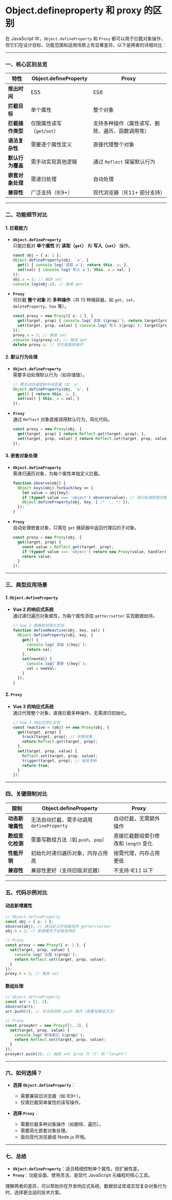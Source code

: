 # Object.defineproperty 和 proxy 的区别

在 JavaScript 中，`Object.defineProperty` 和 `Proxy` 都可以用于拦截对象操作，但它们在设计目标、功能范围和适用场景上有显著差异。以下是两者的详细对比：

---

### **一、核心区别总览**
| **特性**               | **Object.defineProperty**                          | **Proxy**                                     |
|-------------------------|---------------------------------------------------|-----------------------------------------------|
| **推出时间**            | ES5                                               | ES6                                           |
| **拦截目标**            | 单个属性                                          | 整个对象                                      |
| **拦截操作类型**        | 仅限属性读写（`get`/`set`）                       | 支持多种操作（属性读写、删除、遍历、函数调用等） |
| **语法复杂性**          | 需要逐个属性定义                                  | 直接代理整个对象                              |
| **默认行为覆盖**        | 需手动实现其他逻辑                                | 通过 `Reflect` 保留默认行为                   |
| **嵌套对象处理**        | 需递归处理                                        | 自动处理                                      |
| **兼容性**              | 广泛支持（IE9+）                                  | 现代浏览器（IE11+ 部分支持）                  |

---

### **二、功能细节对比**
#### **1. 拦截能力**
- **`Object.defineProperty`**  
  只能拦截对 **单个属性** 的 **读取（`get`）** 和 **写入（`set`）** 操作。  
  ```javascript
  const obj = { a: 1 };
  Object.defineProperty(obj, 'a', {
    get() { console.log('读取 a'); return this._a; },
    set(val) { console.log('写入 a'); this._a = val; }
  });
  obj.a = 2; // 触发 set
  console.log(obj.a); // 触发 get
  ```

- **`Proxy`**  
  可拦截 **整个对象** 的 **多种操作**（共 13 种捕获器，如 `get`、`set`、`deleteProperty`、`has` 等）。  
  ```javascript
  const proxy = new Proxy({ a: 1 }, {
    get(target, prop) { console.log(`读取 ${prop}`); return target[prop]; },
    set(target, prop, value) { console.log(`写入 ${prop}`); target[prop] = value; return true; }
  });
  proxy.a = 2; // 触发 set
  console.log(proxy.a); // 触发 get
  delete proxy.a; // 可拦截删除操作
  ```

#### **2. 默认行为处理**
- **`Object.defineProperty`**  
  需要手动处理默认行为（如存储值）。  
  ```javascript
  // 需手动存储值到中间变量（如 _a）
  Object.defineProperty(obj, 'a', {
    get() { return this._a; },
    set(val) { this._a = val; }
  });
  ```

- **`Proxy`**  
  通过 `Reflect` 对象直接调用默认行为，简化代码。  
  ```javascript
  const proxy = new Proxy(obj, {
    get(target, prop) { return Reflect.get(target, prop); },
    set(target, prop, value) { return Reflect.set(target, prop, value); }
  });
  ```

#### **3. 嵌套对象处理**
- **`Object.defineProperty`**  
  需递归遍历对象，为每个属性单独定义拦截。  
  ```javascript
  function observe(obj) {
    Object.keys(obj).forEach(key => {
      let value = obj[key];
      if (typeof value === 'object') observe(value); // 递归处理嵌套对象
      Object.defineProperty(obj, key, { /* ... */ });
    });
  }
  ```

- **`Proxy`**  
  自动处理嵌套对象，只需在 `get` 捕获器中返回代理后的子对象。  
  ```javascript
  const proxy = new Proxy(obj, {
    get(target, prop) {
      const value = Reflect.get(target, prop);
      if (typeof value === 'object') return new Proxy(value, handler); // 自动代理嵌套对象
      return value;
    }
  });
  ```

---

### **三、典型应用场景**
#### **1. `Object.defineProperty`**
- **Vue 2 的响应式系统**  
  通过递归遍历对象属性，为每个属性添加 `getter/setter` 实现数据劫持。
  ```javascript
  // Vue 2 数据劫持简化实现
  function defineReactive(obj, key, val) {
    Object.defineProperty(obj, key, {
      get() {
        console.log(`读取 ${key}`);
        return val;
      },
      set(newVal) {
        console.log(`更新 ${key}`);
        val = newVal;
      }
    });
  }
  ```

#### **2. `Proxy`**
- **Vue 3 的响应式系统**  
  通过代理整个对象，直接拦截多种操作，无需递归初始化。
  ```javascript
  // Vue 3 响应式简化实现
  const reactive = (obj) => new Proxy(obj, {
    get(target, prop) {
      track(target, prop); // 依赖收集
      return Reflect.get(target, prop);
    },
    set(target, prop, value) {
      Reflect.set(target, prop, value);
      trigger(target, prop); // 触发更新
      return true;
    }
  });
  ```

---

### **四、关键限制对比**
| **限制**              | **Object.defineProperty**                          | **Proxy**                                     |
|-----------------------|---------------------------------------------------|-----------------------------------------------|
| **动态新增属性**       | 无法自动拦截，需手动调用 `defineProperty`          | 自动拦截，无需额外操作                         |
| **数组变化检测**       | 需重写数组方法（如 `push`、`pop`）                 | 直接拦截数组索引修改和 `length` 变化           |
| **性能开销**           | 初始化时递归遍历对象，内存占用高                   | 按需代理，内存占用更低                         |
| **兼容性**             | 兼容性更好（支持旧版浏览器）                       | 不支持 IE11 以下                               |

---

### **五、代码示例对比**
#### **动态新增属性**
```javascript
// Object.defineProperty
const obj = { a: 1 };
observe(obj); // 递归定义所有属性的 getter/setter
obj.b = 2; // 新增属性不会触发响应

// Proxy
const proxy = new Proxy({ a: 1 }, {
  set(target, prop, value) {
    console.log(`设置 ${prop}`);
    return Reflect.set(target, prop, value);
  }
});
proxy.b = 2; // 触发 set
```

#### **数组处理**
```javascript
// Object.defineProperty
const arr = [1, 2];
observe(arr);
arr.push(3); // 无法检测到 push 操作（需重写数组方法）

// Proxy
const proxyArr = new Proxy([1, 2], {
  set(target, prop, value) {
    console.log(`修改索引 ${prop}`);
    return Reflect.set(target, prop, value);
  }
});
proxyArr.push(3); // 触发 set（prop 为 "2" 和 "length"）
```

---

### **六、如何选择？**
- **选择 `Object.defineProperty`**：  
  - 需要兼容旧浏览器（如 IE9+）。
  - 仅需拦截简单属性的读写操作。

- **选择 `Proxy`**：  
  - 需要拦截多种对象操作（如删除、遍历）。
  - 需要简化嵌套对象处理。
  - 面向现代浏览器或 Node.js 环境。

---

### **七、总结**
- **`Object.defineProperty`**：适合精细控制单个属性，但扩展性差。
- **`Proxy`**：功能全面、使用灵活，是现代 JavaScript 元编程的核心工具。

理解两者的差异，可以帮助你在开发响应式系统、数据验证库或实现复杂对象行为时，选择更合适的技术方案。
